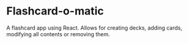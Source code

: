 # Flashcard-o-matic

A flashcard app using React. Allows for creating decks, adding cards, modifying all contents or removing them.
